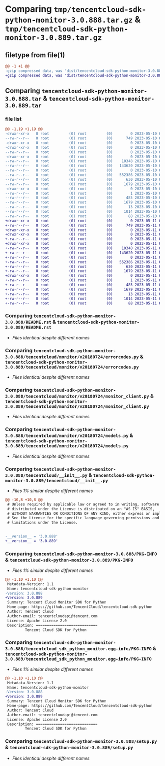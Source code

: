 # Comparing `tmp/tencentcloud-sdk-python-monitor-3.0.888.tar.gz` & `tmp/tencentcloud-sdk-python-monitor-3.0.889.tar.gz`

## filetype from file(1)

```diff
@@ -1 +1 @@
-gzip compressed data, was "dist/tencentcloud-sdk-python-monitor-3.0.888.tar", last modified: Wed May 10 02:20:15 2023, max compression
+gzip compressed data, was "dist/tencentcloud-sdk-python-monitor-3.0.889.tar", last modified: Thu May 11 02:58:26 2023, max compression
```

## Comparing `tencentcloud-sdk-python-monitor-3.0.888.tar` & `tencentcloud-sdk-python-monitor-3.0.889.tar`

### file list

```diff
@@ -1,19 +1,19 @@
-drwxr-xr-x   0 root         (0) root         (0)        0 2023-05-10 02:20:15.000000 tencentcloud-sdk-python-monitor-3.0.888/
--rw-r--r--   0 root         (0) root         (0)      749 2023-05-10 02:20:15.000000 tencentcloud-sdk-python-monitor-3.0.888/README.rst
-drwxr-xr-x   0 root         (0) root         (0)        0 2023-05-10 02:20:15.000000 tencentcloud-sdk-python-monitor-3.0.888/tencentcloud/
-drwxr-xr-x   0 root         (0) root         (0)        0 2023-05-10 02:20:15.000000 tencentcloud-sdk-python-monitor-3.0.888/tencentcloud/monitor/
--rw-r--r--   0 root         (0) root         (0)        0 2023-05-10 02:20:15.000000 tencentcloud-sdk-python-monitor-3.0.888/tencentcloud/monitor/__init__.py
-drwxr-xr-x   0 root         (0) root         (0)        0 2023-05-10 02:20:15.000000 tencentcloud-sdk-python-monitor-3.0.888/tencentcloud/monitor/v20180724/
--rw-r--r--   0 root         (0) root         (0)    10348 2023-05-10 02:20:15.000000 tencentcloud-sdk-python-monitor-3.0.888/tencentcloud/monitor/v20180724/errorcodes.py
--rw-r--r--   0 root         (0) root         (0)   143620 2023-05-10 02:20:15.000000 tencentcloud-sdk-python-monitor-3.0.888/tencentcloud/monitor/v20180724/monitor_client.py
--rw-r--r--   0 root         (0) root         (0)        0 2023-05-10 02:20:15.000000 tencentcloud-sdk-python-monitor-3.0.888/tencentcloud/monitor/v20180724/__init__.py
--rw-r--r--   0 root         (0) root         (0)   552386 2023-05-10 02:20:15.000000 tencentcloud-sdk-python-monitor-3.0.888/tencentcloud/monitor/v20180724/models.py
--rw-r--r--   0 root         (0) root         (0)      630 2023-05-10 02:20:15.000000 tencentcloud-sdk-python-monitor-3.0.888/tencentcloud/__init__.py
--rw-r--r--   0 root         (0) root         (0)     1679 2023-05-10 02:20:15.000000 tencentcloud-sdk-python-monitor-3.0.888/PKG-INFO
-drwxr-xr-x   0 root         (0) root         (0)        0 2023-05-10 02:20:15.000000 tencentcloud-sdk-python-monitor-3.0.888/tencentcloud_sdk_python_monitor.egg-info/
--rw-r--r--   0 root         (0) root         (0)        1 2023-05-10 02:20:15.000000 tencentcloud-sdk-python-monitor-3.0.888/tencentcloud_sdk_python_monitor.egg-info/dependency_links.txt
--rw-r--r--   0 root         (0) root         (0)      485 2023-05-10 02:20:15.000000 tencentcloud-sdk-python-monitor-3.0.888/tencentcloud_sdk_python_monitor.egg-info/SOURCES.txt
--rw-r--r--   0 root         (0) root         (0)     1679 2023-05-10 02:20:15.000000 tencentcloud-sdk-python-monitor-3.0.888/tencentcloud_sdk_python_monitor.egg-info/PKG-INFO
--rw-r--r--   0 root         (0) root         (0)       13 2023-05-10 02:20:15.000000 tencentcloud-sdk-python-monitor-3.0.888/tencentcloud_sdk_python_monitor.egg-info/top_level.txt
--rw-r--r--   0 root         (0) root         (0)     1014 2023-05-10 02:20:15.000000 tencentcloud-sdk-python-monitor-3.0.888/setup.py
--rw-r--r--   0 root         (0) root         (0)       88 2023-05-10 02:20:15.000000 tencentcloud-sdk-python-monitor-3.0.888/setup.cfg
+drwxr-xr-x   0 root         (0) root         (0)        0 2023-05-11 02:58:26.000000 tencentcloud-sdk-python-monitor-3.0.889/
+-rw-r--r--   0 root         (0) root         (0)      749 2023-05-11 02:58:26.000000 tencentcloud-sdk-python-monitor-3.0.889/README.rst
+drwxr-xr-x   0 root         (0) root         (0)        0 2023-05-11 02:58:26.000000 tencentcloud-sdk-python-monitor-3.0.889/tencentcloud/
+drwxr-xr-x   0 root         (0) root         (0)        0 2023-05-11 02:58:26.000000 tencentcloud-sdk-python-monitor-3.0.889/tencentcloud/monitor/
+-rw-r--r--   0 root         (0) root         (0)        0 2023-05-11 02:58:26.000000 tencentcloud-sdk-python-monitor-3.0.889/tencentcloud/monitor/__init__.py
+drwxr-xr-x   0 root         (0) root         (0)        0 2023-05-11 02:58:26.000000 tencentcloud-sdk-python-monitor-3.0.889/tencentcloud/monitor/v20180724/
+-rw-r--r--   0 root         (0) root         (0)    10348 2023-05-11 02:58:26.000000 tencentcloud-sdk-python-monitor-3.0.889/tencentcloud/monitor/v20180724/errorcodes.py
+-rw-r--r--   0 root         (0) root         (0)   143620 2023-05-11 02:58:26.000000 tencentcloud-sdk-python-monitor-3.0.889/tencentcloud/monitor/v20180724/monitor_client.py
+-rw-r--r--   0 root         (0) root         (0)        0 2023-05-11 02:58:26.000000 tencentcloud-sdk-python-monitor-3.0.889/tencentcloud/monitor/v20180724/__init__.py
+-rw-r--r--   0 root         (0) root         (0)   552386 2023-05-11 02:58:26.000000 tencentcloud-sdk-python-monitor-3.0.889/tencentcloud/monitor/v20180724/models.py
+-rw-r--r--   0 root         (0) root         (0)      630 2023-05-11 02:58:26.000000 tencentcloud-sdk-python-monitor-3.0.889/tencentcloud/__init__.py
+-rw-r--r--   0 root         (0) root         (0)     1679 2023-05-11 02:58:26.000000 tencentcloud-sdk-python-monitor-3.0.889/PKG-INFO
+drwxr-xr-x   0 root         (0) root         (0)        0 2023-05-11 02:58:26.000000 tencentcloud-sdk-python-monitor-3.0.889/tencentcloud_sdk_python_monitor.egg-info/
+-rw-r--r--   0 root         (0) root         (0)        1 2023-05-11 02:58:26.000000 tencentcloud-sdk-python-monitor-3.0.889/tencentcloud_sdk_python_monitor.egg-info/dependency_links.txt
+-rw-r--r--   0 root         (0) root         (0)      485 2023-05-11 02:58:26.000000 tencentcloud-sdk-python-monitor-3.0.889/tencentcloud_sdk_python_monitor.egg-info/SOURCES.txt
+-rw-r--r--   0 root         (0) root         (0)     1679 2023-05-11 02:58:26.000000 tencentcloud-sdk-python-monitor-3.0.889/tencentcloud_sdk_python_monitor.egg-info/PKG-INFO
+-rw-r--r--   0 root         (0) root         (0)       13 2023-05-11 02:58:26.000000 tencentcloud-sdk-python-monitor-3.0.889/tencentcloud_sdk_python_monitor.egg-info/top_level.txt
+-rw-r--r--   0 root         (0) root         (0)     1014 2023-05-11 02:58:26.000000 tencentcloud-sdk-python-monitor-3.0.889/setup.py
+-rw-r--r--   0 root         (0) root         (0)       88 2023-05-11 02:58:26.000000 tencentcloud-sdk-python-monitor-3.0.889/setup.cfg
```

### Comparing `tencentcloud-sdk-python-monitor-3.0.888/README.rst` & `tencentcloud-sdk-python-monitor-3.0.889/README.rst`

 * *Files identical despite different names*

### Comparing `tencentcloud-sdk-python-monitor-3.0.888/tencentcloud/monitor/v20180724/errorcodes.py` & `tencentcloud-sdk-python-monitor-3.0.889/tencentcloud/monitor/v20180724/errorcodes.py`

 * *Files identical despite different names*

### Comparing `tencentcloud-sdk-python-monitor-3.0.888/tencentcloud/monitor/v20180724/monitor_client.py` & `tencentcloud-sdk-python-monitor-3.0.889/tencentcloud/monitor/v20180724/monitor_client.py`

 * *Files identical despite different names*

### Comparing `tencentcloud-sdk-python-monitor-3.0.888/tencentcloud/monitor/v20180724/models.py` & `tencentcloud-sdk-python-monitor-3.0.889/tencentcloud/monitor/v20180724/models.py`

 * *Files identical despite different names*

### Comparing `tencentcloud-sdk-python-monitor-3.0.888/tencentcloud/__init__.py` & `tencentcloud-sdk-python-monitor-3.0.889/tencentcloud/__init__.py`

 * *Files 1% similar despite different names*

```diff
@@ -10,8 +10,8 @@
 # Unless required by applicable law or agreed to in writing, software
 # distributed under the License is distributed on an "AS IS" BASIS,
 # WITHOUT WARRANTIES OR CONDITIONS OF ANY KIND, either express or implied.
 # See the License for the specific language governing permissions and
 # limitations under the License.
 
 
-__version__ = '3.0.888'
+__version__ = '3.0.889'
```

### Comparing `tencentcloud-sdk-python-monitor-3.0.888/PKG-INFO` & `tencentcloud-sdk-python-monitor-3.0.889/PKG-INFO`

 * *Files 1% similar despite different names*

```diff
@@ -1,10 +1,10 @@
 Metadata-Version: 1.1
 Name: tencentcloud-sdk-python-monitor
-Version: 3.0.888
+Version: 3.0.889
 Summary: Tencent Cloud Monitor SDK for Python
 Home-page: https://github.com/TencentCloud/tencentcloud-sdk-python
 Author: Tencent Cloud
 Author-email: tencentcloudapi@tencent.com
 License: Apache License 2.0
 Description: ============================
         Tencent Cloud SDK for Python
```

### Comparing `tencentcloud-sdk-python-monitor-3.0.888/tencentcloud_sdk_python_monitor.egg-info/PKG-INFO` & `tencentcloud-sdk-python-monitor-3.0.889/tencentcloud_sdk_python_monitor.egg-info/PKG-INFO`

 * *Files 1% similar despite different names*

```diff
@@ -1,10 +1,10 @@
 Metadata-Version: 1.1
 Name: tencentcloud-sdk-python-monitor
-Version: 3.0.888
+Version: 3.0.889
 Summary: Tencent Cloud Monitor SDK for Python
 Home-page: https://github.com/TencentCloud/tencentcloud-sdk-python
 Author: Tencent Cloud
 Author-email: tencentcloudapi@tencent.com
 License: Apache License 2.0
 Description: ============================
         Tencent Cloud SDK for Python
```

### Comparing `tencentcloud-sdk-python-monitor-3.0.888/setup.py` & `tencentcloud-sdk-python-monitor-3.0.889/setup.py`

 * *Files identical despite different names*


